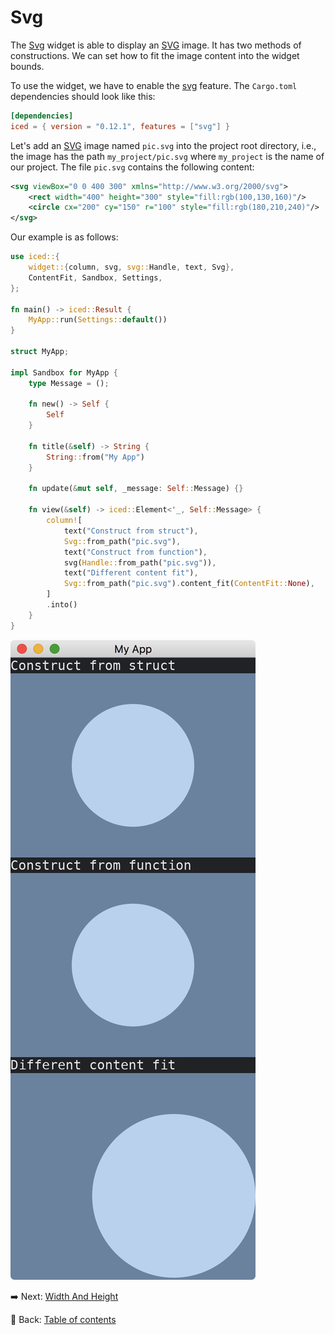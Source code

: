 # Svg

The [Svg](https://docs.rs/iced/0.12.1/iced/widget/svg/struct.Svg.html) widget is able to display an [SVG](https://en.wikipedia.org/wiki/SVG) image.
It has two methods of constructions.
We can set how to fit the image content into the widget bounds.

To use the widget, we have to enable the [svg](https://docs.rs/iced/0.12.1/iced/latest/features#svg) feature.
The `Cargo.toml` dependencies should look like this:

```toml
[dependencies]
iced = { version = "0.12.1", features = ["svg"] }
```

Let's add an [SVG](https://en.wikipedia.org/wiki/SVG) image named `pic.svg` into the project root directory, i.e., the image has the path `my_project/pic.svg` where `my_project` is the name of our project.
The file `pic.svg` contains the following content:

```svg
<svg viewBox="0 0 400 300" xmlns="http://www.w3.org/2000/svg">
    <rect width="400" height="300" style="fill:rgb(100,130,160)"/>
    <circle cx="200" cy="150" r="100" style="fill:rgb(180,210,240)"/>
</svg>
```

Our example is as follows:

```rust
use iced::{
    widget::{column, svg, svg::Handle, text, Svg},
    ContentFit, Sandbox, Settings,
};

fn main() -> iced::Result {
    MyApp::run(Settings::default())
}

struct MyApp;

impl Sandbox for MyApp {
    type Message = ();

    fn new() -> Self {
        Self
    }

    fn title(&self) -> String {
        String::from("My App")
    }

    fn update(&mut self, _message: Self::Message) {}

    fn view(&self) -> iced::Element<'_, Self::Message> {
        column![
            text("Construct from struct"),
            Svg::from_path("pic.svg"),
            text("Construct from function"),
            svg(Handle::from_path("pic.svg")),
            text("Different content fit"),
            Svg::from_path("pic.svg").content_fit(ContentFit::None),
        ]
        .into()
    }
}
```

![Svg](./pic/svg.png)

:arrow_right:  Next: [Width And Height](./width_and_height.md)

:blue_book: Back: [Table of contents](./../README.md)
